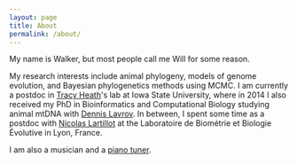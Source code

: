 ```yaml
---
layout: page
title: About
permalink: /about/
---
```


My name is Walker, but most people call me Will for some reason.

My research interests include animal phylogeny, 
models of genome evolution, and Bayesian phylogenetics methods using MCMC.
I am currently a postdoc in [Tracy Heath](http://phyloworks.org/)'s lab at Iowa State University, where in 2014 I 
also received my PhD in Bioinformatics and Computational Biology studying animal mtDNA 
with [Dennis Lavrov](https://sites.google.com/site/dennislavrov). 
In between, I spent some time as a postdoc with 
[Nicolas Lartillot](http://megasun.bch.umontreal.ca/People/lartillot/www/index.htm) at 
the Laboratoire de Biom&eacute;trie et Biologie &Eacute;volutive in Lyon, France.

I am also a musician and a [piano tuner](http://www.walkertuner.com).
